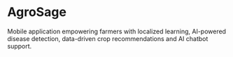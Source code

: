 # AgroSage
Mobile application empowering farmers with localized learning, AI-powered disease detection, data-driven crop recommendations and AI chatbot support.

